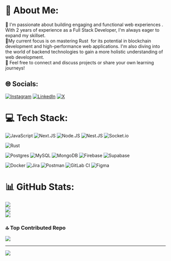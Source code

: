 # 💫 About Me:
🔭 I'm passionate about building engaging and functional web experiences . With 2 years of experience as a Full Stack Developer, I'm always eager to expand my skillset.<br>🌱My current focus is on mastering Rust ️ for its potential in blockchain development  and high-performance web applications. I'm also diving into the world of backend technologies  to gain a more holistic understanding of web development.<br>💬 Feel free to connect and discuss projects or share your own learning journeys!


## 🌐 Socials:
[![Instagram](https://img.shields.io/badge/Instagram-%23E4405F.svg?logo=Instagram&logoColor=white)](https://instagram.com/bohdan_02) [![LinkedIn](https://img.shields.io/badge/LinkedIn-%230077B5.svg?logo=linkedin&logoColor=white)](https://www.linkedin.com/in/bohdan-mykhailenko-a1849926b/) [![X](https://img.shields.io/badge/X-black.svg?logo=X&logoColor=white)](https://x.com/alfabravo_228) 

# 💻 Tech Stack:
![JavaScript](https://img.shields.io/badge/javascript-%23323330.svg?style=for-the-badge&logo=javascript&logoColor=%23F7DF1E) ![Next.JS](https://img.shields.io/badge/Next-black?style=for-the-badge&logo=next.js&logoColor=white) ![Node.JS](https://img.shields.io/badge/node.js-6DA55F?style=for-the-badge&logo=node.js&logoColor=white) ![Nest.JS](https://img.shields.io/badge/nestjs-%23E0234E.svg?style=for-the-badge&logo=nestjs&logoColor=white) ![Socket.io](https://img.shields.io/badge/Socket.io-black?style=for-the-badge&logo=socket.io&badgeColor=010101)

![Rust](https://img.shields.io/badge/rust-%23000000.svg?style=for-the-badge&logo=rust&logoColor=white)

![Postgres](https://img.shields.io/badge/postgres-%23316192.svg?style=for-the-badge&logo=postgresql&logoColor=white) ![MySQL](https://img.shields.io/badge/mysql-4479A1.svg?style=for-the-badge&logo=mysql&logoColor=white) ![MongoDB](https://img.shields.io/badge/MongoDB-%234ea94b.svg?style=for-the-badge&logo=mongodb&logoColor=white) ![Firebase](https://img.shields.io/badge/firebase-%23039BE5.svg?style=for-the-badge&logo=firebase) ![Supabase](https://img.shields.io/badge/Supabase-3ECF8E?style=for-the-badge&logo=supabase&logoColor=white) 

![Docker](https://img.shields.io/badge/docker-%230db7ed.svg?style=for-the-badge&logo=docker&logoColor=white) ![Jira](https://img.shields.io/badge/jira-%230A0FFF.svg?style=for-the-badge&logo=jira&logoColor=white) ![Postman](https://img.shields.io/badge/Postman-FF6C37?style=for-the-badge&logo=postman&logoColor=white) ![GitLab CI](https://img.shields.io/badge/gitlab%20CI-%23181717.svg?style=for-the-badge&logo=gitlab&logoColor=white) ![Figma](https://img.shields.io/badge/figma-%23F24E1E.svg?style=for-the-badge&logo=figma&logoColor=white) 

# 📊 GitHub Stats:
![](https://github-readme-stats.vercel.app/api?username=bohdan-mykhailenko&theme=dark&hide_border=false&include_all_commits=false&count_private=false)<br/>
![](https://github-readme-streak-stats.herokuapp.com/?user=bohdan-mykhailenko&theme=dark&hide_border=false)<br/>
![](https://github-readme-stats.vercel.app/api/top-langs/?username=bohdan-mykhailenko&theme=dark&hide_border=false&include_all_commits=false&count_private=false&layout=compact)

### 🔝 Top Contributed Repo
![](https://github-contributor-stats.vercel.app/api?username=bohdan-mykhailenko&limit=5&theme=dark&combine_all_yearly_contributions=true)

---
[![](https://visitcount.itsvg.in/api?id=bohdan-mykhailenko&icon=0&color=0)](https://visitcount.itsvg.in)

<!-- Proudly created with GPRM ( https://gprm.itsvg.in ) -->

